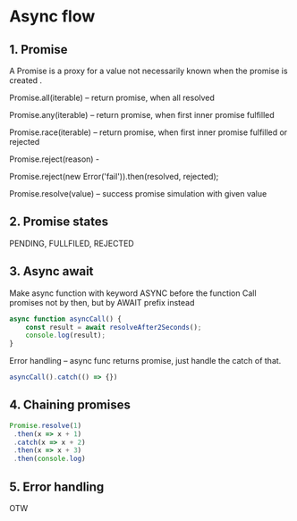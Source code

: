 # Async flow

##  1. Promise
A Promise is a proxy for a value not necessarily known when the promise is created .

Promise.all(iterable) – return promise, when all resolved

Promise.any(iterable) – return promise, when first inner promise fulfilled

Promise.race(iterable) – return promise, when first inner promise fulfilled or rejected

Promise.reject(reason) -
 
Promise.reject(new Error('fail')).then(resolved, rejected);

Promise.resolve(value) – success promise simulation with given value

##  2. Promise states
PENDING, FULLFILED, REJECTED

##  3. Async await
Make async function with keyword ASYNC before the function
Call promises not by then, but by AWAIT prefix instead
```javascript
async function asyncCall() {
    const result = await resolveAfter2Seconds();
    console.log(result);
}
```

Error handling – async func returns promise, just handle the catch of that.
```javascript
asyncCall().catch(() => {})
```

##  4. Chaining promises
```javascript
Promise.resolve(1)
 .then(x => x + 1)
 .catch(x => x + 2)
 .then(x => x + 3)
 .then(console.log)
```
##  5. Error handling

OTW
